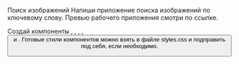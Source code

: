 Поиск изображений Напиши приложение поиска изображений по ключевому слову.
Превью рабочего приложения смотри по ссылке.

Создай компоненты <Searchbar>, <ImageGallery>, <ImageGalleryItem>, <Loader>,
<Button> и <Modal>. Готовые стили компонентов можно взять в файле styles.css и
подправить под себя, если необходимо.
